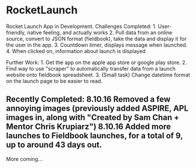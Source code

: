 # RocketLaunch
Rocket Launch App in Development.
Challenges Completed: 1. User-friendly, native feeling, and actually works 2. Pull data from an online source, convert to JSON format (fieldbook), take the data and display it for the user in the app. 3. Countdown timer, displays message when launched. 4. When clicked on, information about launch is displayed

Further Work: 1. Get the app on the apple app store or google play store. 2. Find way to use "scraper" to automatically transfer data from a launch website onto fieldbook spreadsheet. 3. (Small task) Change datetime format on the launch page to be easier to read. 

Recently Completed:
8.10.16 Removed a few annoying images (previously added ASPIRE, APL images in, along with "Created by Sam Chan + Mentor Chris Krupiarz")
8.10.16 Added more launches to Fieldbook launches, for a total of 9, up to around 43 days out.
-----------------------------------
More coming...
